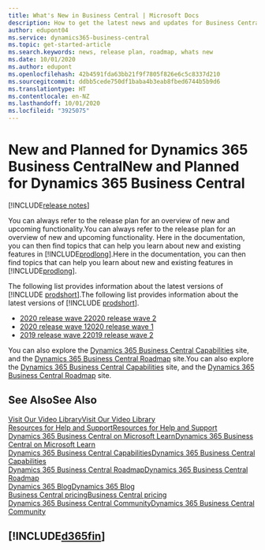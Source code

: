 ```yaml
---
title: What's New in Business Central | Microsoft Docs
description: How to get the latest news and updates for Business Central.
author: edupont04
ms.service: dynamics365-business-central
ms.topic: get-started-article
ms.search.keywords: news, release plan, roadmap, whats new
ms.date: 10/01/2020
ms.author: edupont
ms.openlocfilehash: 42b4591fda63bb21f9f7805f826e6c5c8337d210
ms.sourcegitcommit: ddbb5cede750df1baba4b3eab8fbed6744b5b9d6
ms.translationtype: HT
ms.contentlocale: en-NZ
ms.lasthandoff: 10/01/2020
ms.locfileid: "3925075"
---
```

# <a name="new-and-planned-for-dynamics-365-business-central"></a><span data-ttu-id="084b0-103">New and Planned for Dynamics 365 Business Central</span><span class="sxs-lookup"><span data-stu-id="084b0-103">New and Planned for Dynamics 365 Business Central</span></span>

[!INCLUDE[release notes](includes/release-notes.md)]

<span data-ttu-id="084b0-104">You can always refer to the release plan for an overview of new and upcoming functionality.</span><span class="sxs-lookup"><span data-stu-id="084b0-104">You can always refer to the release plan for an overview of new and upcoming functionality.</span></span> <span data-ttu-id="084b0-105">Here in the documentation, you can then find topics that can help you learn about new and existing features in [!INCLUDE[prodlong](includes/prodlong.md)].</span><span class="sxs-lookup"><span data-stu-id="084b0-105">Here in the documentation, you can then find topics that can help you learn about new and existing features in [!INCLUDE[prodlong](includes/prodlong.md)].</span></span> 

<span data-ttu-id="084b0-106">The following list provides information about the latest versions of [!INCLUDE [prodshort](includes/prodshort.md)].</span><span class="sxs-lookup"><span data-stu-id="084b0-106">The following list provides information about the latest versions of [!INCLUDE [prodshort](includes/prodshort.md)].</span></span>  

* [<span data-ttu-id="084b0-107">2020 release wave 2</span><span class="sxs-lookup"><span data-stu-id="084b0-107">2020 release wave 2</span></span>](/dynamics365-release-plan/2020wave2/smb/dynamics365-business-central/planned-features)  
* [<span data-ttu-id="084b0-108">2020 release wave 1</span><span class="sxs-lookup"><span data-stu-id="084b0-108">2020 release wave 1</span></span>](/dynamics365-release-plan/2020wave1/dynamics365-business-central/planned-features)  
* [<span data-ttu-id="084b0-109">2019 release wave 2</span><span class="sxs-lookup"><span data-stu-id="084b0-109">2019 release wave 2</span></span>](/dynamics365-release-plan/2019wave2/dynamics365-business-central/planned-features)  

<span data-ttu-id="084b0-110">You can also explore the [Dynamics 365 Business Central Capabilities](https://dynamics.microsoft.com/business-central/capabilities/) site, and the [Dynamics 365 Business Central Roadmap](https://dynamics.microsoft.com) site.</span><span class="sxs-lookup"><span data-stu-id="084b0-110">You can also explore the [Dynamics 365 Business Central Capabilities](https://dynamics.microsoft.com/business-central/capabilities/) site, and the [Dynamics 365 Business Central Roadmap](https://dynamics.microsoft.com) site.</span></span>  

## <a name="see-also"></a><span data-ttu-id="084b0-111">See Also</span><span class="sxs-lookup"><span data-stu-id="084b0-111">See Also</span></span>

[<span data-ttu-id="084b0-112">Visit Our Video Library</span><span class="sxs-lookup"><span data-stu-id="084b0-112">Visit Our Video Library</span></span>](across-videos.md)  
[<span data-ttu-id="084b0-113">Resources for Help and Support</span><span class="sxs-lookup"><span data-stu-id="084b0-113">Resources for Help and Support</span></span>](product-help-and-support.md)  
[<span data-ttu-id="084b0-114">Dynamics 365 Business Central on Microsoft Learn</span><span class="sxs-lookup"><span data-stu-id="084b0-114">Dynamics 365 Business Central on Microsoft Learn</span></span>](/learn/browse/?products=dynamics-business-central)  
[<span data-ttu-id="084b0-115">Dynamics 365 Business Central Capabilities</span><span class="sxs-lookup"><span data-stu-id="084b0-115">Dynamics 365 Business Central Capabilities</span></span>](https://dynamics.microsoft.com/business-central/capabilities/)  
[<span data-ttu-id="084b0-116">Dynamics 365 Business Central Roadmap</span><span class="sxs-lookup"><span data-stu-id="084b0-116">Dynamics 365 Business Central Roadmap</span></span>](https://dynamics.microsoft.com/roadmap/business-central/)  
[<span data-ttu-id="084b0-117">Dynamics 365 Blog</span><span class="sxs-lookup"><span data-stu-id="084b0-117">Dynamics 365 Blog</span></span>](https://cloudblogs.microsoft.com/dynamics365/it/product/business-central/)  
[<span data-ttu-id="084b0-118">Business Central pricing</span><span class="sxs-lookup"><span data-stu-id="084b0-118">Business Central pricing</span></span>](https://dynamics.microsoft.com/business-central/overview/#pricing)  
[<span data-ttu-id="084b0-119">Dynamics 365 Business Central Community</span><span class="sxs-lookup"><span data-stu-id="084b0-119">Dynamics 365 Business Central Community</span></span>](https://community.dynamics.com/business/)

## [!INCLUDE[d365fin](includes/free_trial_md.md)]
